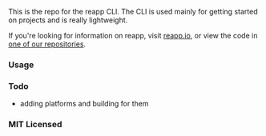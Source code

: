 This is the repo for the reapp CLI. The CLI is used mainly for getting started
on projects and is really lightweight.

If you're looking for information on reapp, visit [reapp.io](http://reapp.io), or
view the code in [one of our repositories](https://github.com/reapp).

### Usage


### Todo
- adding platforms and building for them

### MIT Licensed